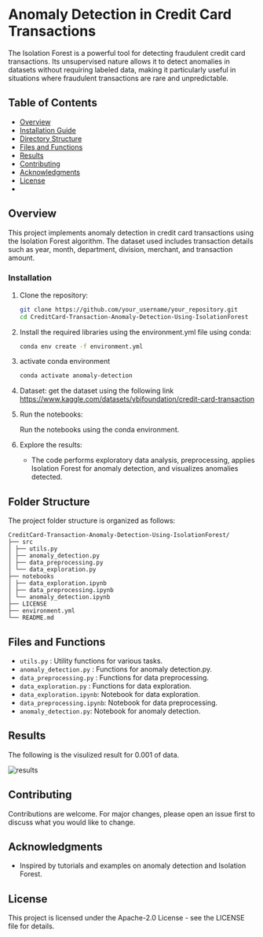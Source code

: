 # Anomaly Detection in Credit Card Transactions
The Isolation Forest is a powerful tool for detecting fraudulent credit card transactions. Its unsupervised nature allows it to detect anomalies in datasets without requiring labeled data, making it particularly useful in situations where fraudulent transactions are rare and unpredictable. 

## Table of Contents

- [Overview](#overview)
- [Installation Guide](#installation-guide)
- [Directory Structure](#directory-structure)
- [Files and Functions](#files-and-functions)
- [Results](#Results)
- [Contributing](#contributing)
- [Acknowledgments](#acknowledgments)
- [License](#license)
- 

## Overview
This project implements anomaly detection in credit card transactions using the Isolation Forest algorithm. The dataset used includes transaction details such as year, month, department, division, merchant, and transaction amount.

### Installation

1. Clone the repository:

   ```bash
   git clone https://github.com/your_username/your_repository.git
   cd CreditCard-Transaction-Anomaly-Detection-Using-IsolationForest
   ```

2. Install the required libraries using the environment.yml file using conda:
   ```bash
   conda env create -f environment.yml
   ```
3. activate conda environment
   ```bash
   conda activate anomaly-detection
   ```
4. Dataset:
   get the dataset using the following link https://www.kaggle.com/datasets/ybifoundation/credit-card-transaction

5. Run the notebooks:
   
   Run the notebooks using the conda environment.

6. Explore the results:
   
   - The code performs exploratory data analysis, preprocessing, applies Isolation Forest for anomaly detection, and visualizes anomalies detected.

## Folder Structure

The project folder structure is organized as follows:
```
CreditCard-Transaction-Anomaly-Detection-Using-IsolationForest/
├── src
│ ├── utils.py
│ ├── anomaly_detection.py
│ ├── data_preprocessing.py
│ └── data_exploration.py
├── notebooks
│ ├── data_exploration.ipynb
│ ├── data_preprocessing.ipynb
│ └── anomaly_detection.ipynb
├── LICENSE
├── environment.yml
└── README.md
```

## Files and Functions

- `utils.py` : Utility functions for various tasks.
- `anomaly_detection.py` : Functions for anomaly detection.py.
- `data_preprocessing.py` : Functions for data preprocessing.
- `data_exploration.py` : Functions for data exploration.
- `data_exploration.ipynb`: Notebook for data exploration.
- `data_preprocessing.ipynb`: Notebook for data preprocessing.
- `anomaly_detection.py`: Notebook for anomaly detection.


## Results

The following is the visulized result for 0.001 of data.

![results](https://github.com/user-attachments/assets/1c5304f2-4632-4ae3-8678-b0623eb390c8)


## Contributing

Contributions are welcome. For major changes, please open an issue first to discuss what you would like to change.


## Acknowledgments

- Inspired by tutorials and examples on anomaly detection and Isolation Forest.

## License

This project is licensed under the Apache-2.0 License - see the LICENSE file for details.

